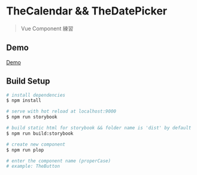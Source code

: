 # TheCalendar && TheDatePicker

> Vue Component 練習

## Demo

[Demo](https://hunterliu1003.github.io/datepicker/)

## Build Setup

``` bash
# install dependencies
$ npm install

# serve with hot reload at localhost:9000
$ npm run storybook

# build static html for storybook && folder name is 'dist' by default
$ npm run build:storybook

# create new component
$ npm run plop

# enter the component name (properCase)
# example: TheButton
```